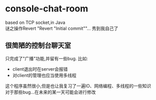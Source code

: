 # console-chat-room
based on TCP socket,in Java<br>
谜之操作Revert "Revert "Initial commit""... 秀到我自己了<br>
## 很简陋的控制台聊天室
只完成了"广播"功能,并留有一些bug.
比如:
* client退出时在server会报错
* 对client的管理也应当使用多线程 <br>

这个程序虽然很小,但是也让我复习了一遍IO、网络编程、多线程的一些知识<br>
对于那些bug...在未来的某一天可能会进行修改
